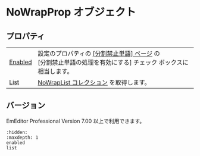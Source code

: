 # NoWrapProp オブジェクト

## プロパティ

|     |     |
| --- | --- |
| [Enabled](enabled) | 設定のプロパティの [\[分割禁止単語\] ページ](../../dlg/properties/no_wrap/index) の <br> \[分割禁止単語の処理を有効にする\] チェック ボックスに相当します。 |
| [List](list) | [NoWrapList コレクション](../no_wrap_list/index) を取得します。 |

## バージョン

EmEditor Professional Version 7.00 以上で利用できます。


```{toctree}
:hidden:
:maxdepth: 1
enabled
list
```
